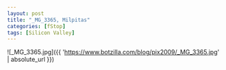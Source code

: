 ```yaml
---
layout: post
title: "_MG_3365, Milpitas"
categories: [fStop]
tags: [Silicon Valley]
---
```



![_MG_3365.jpg]({{ 'https://www.botzilla.com/blog/pix2009/_MG_3365.jpg' | absolute_url }})



